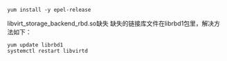 ```shell
yum install -y epel-release
```

libvirt_storage_backend_rbd.so缺失
缺失的链接库文件在librbd1包里，解决方法如下：

    yum update librbd1
    systemctl restart libvirtd